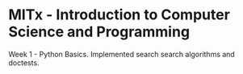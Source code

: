 # MITx - Introduction to Computer Science and Programming

Week 1 - Python Basics. Implemented search search algorithms and doctests.
